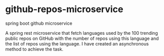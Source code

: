 # github-repos-microservice
spring boot github microservice 

A spring rest microservice that fetch languages used by the 100 trending public repos on GitHub with the number of repos using this language and the list of repos using the language.
I have created an asynchronous method to achieve the task.
